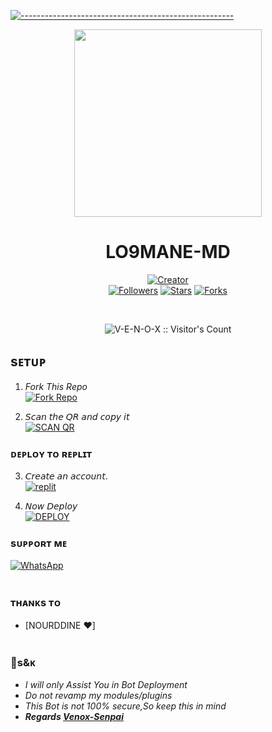 [![-----------------------------------------------------](https://raw.githubusercontent.com/andreasbm/readme/master/assets/lines/colored.png)](#table-of-contents)
<div align="center" class= "main"> 
  <img src="https://imgur.com/D60nScQ.jpg" width="300" height="300"/>
  <h1>LO9MANE-MD</h1>

<a href="https://github.com/louk123"><img title="Creator" src="https://img.shields.io/badge/Creator-VENOX-red.svg?style=for-the-badge&logo=github"></a>
<br>
<a href="https://github.com/louk123?tab=followers"><img title="Followers" src="https://img.shields.io/github/followers/V-E-N-O-X?color=green&style=flat-square"></a>
<a href="https://github.com/louk123/IRIS-MD/stargazers/"><img title="Stars" src="https://img.shields.io/github/stars/V-E-N-O-X/IRIS-MD?color=white&style=flat-square"></a>
<a href="https://github.com/louk123/IRIS-MD/network/members"><img title="Forks" src="https://img.shields.io/github/forks/V-E-N-O-X/IRIS-MD?color=yellow&style=flat-square"></a>
<div align="left"
<br><br>

<p align="center"><img src="https://profile-counter.glitch.me/{IRIS-MD}/count.svg" alt="V-E-N-O-X :: Visitor's Count" /></p>

  
## sᴇᴛᴜᴘ

1. _Fork This Repo_
    <br>
<a href='https://github.com/louk123/IRIS-MD/fork' target="_blank"><img alt='Fork Repo' src='https://img.shields.io/badge/Fork_Repo-100000?style=for-the-badge&logo=scan&logoColor=white&labelColor=black&color=black'/></a>

2. 𝘚𝘤𝘢𝘯 𝘵𝘩𝘦 𝘘𝘙 𝘢𝘯𝘥 𝘤𝘰𝘱𝘺 𝘪𝘵
    <br>
<a href='https://irisweb.alphasoft.org' target="_blank"><img alt='SCAN QR' src='https://img.shields.io/badge/Scan_qr-100000?style=for-the-badge&logo=scan&logoColor=white&labelColor=black&color=black'/></a>


### ᴅᴇᴘʟᴏʏ ᴛᴏ ʀᴇᴘʟɪᴛ

3. 𝘊𝘳𝘦𝘢𝘵𝘦 𝘢𝘯 𝘢𝘤𝘤𝘰𝘶𝘯𝘵.
    <br>
<a href='https://replit.com/signup' target="_blank"><img alt='replit' src='https://img.shields.io/badge/-Create-black?style=for-the-badge&logo=replit&logoColor=orange'/></a>

4. 𝘕𝘰𝘸 𝘋𝘦𝘱𝘭𝘰𝘺
    <br>
<a href='https://replit.com/github/V-E-N-O-X/IRIS-MD' target="_blank"><img alt='DEPLOY' src='https://img.shields.io/badge/-DEPLOY-black?style=for-the-badge&logo=replit&logoColor=orange'/></a>


### sᴜᴘᴘᴏʀᴛ ᴍᴇ

<a href="https://www/wa.me/212661809542"><img alt="WhatsApp" src="https://img.shields.io/badge/-Whatsapp%20Channel-white?style=for-the-badge&logo=whatsapp&logoColor=black"/></a>
<br><br>

  ### ᴛʜᴀɴᴋs ᴛᴏ
- [NOURDDINE ❤️]
<br><br>

### 📮s&ᴋ

- *I will only Assist You in Bot Deployment*
- *Do not revamp my modules/plugins*
- *This Bot is not 100% secure,So keep this in mind*
- ***Regards [Venox-Senpai](https://github.com/louk123)***

  

